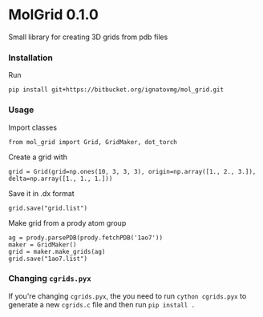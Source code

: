 # MolGrid 0.1.0 #

Small library for creating 3D grids from pdb files

### Installation ###

Run
```
pip install git+https://bitbucket.org/ignatovmg/mol_grid.git
```


### Usage ###

Import classes    
```
from mol_grid import Grid, GridMaker, dot_torch
```   

Create a grid with      
```
grid = Grid(grid=np.ones(10, 3, 3, 3), origin=np.array([1., 2., 3.]), delta=np.array([1., 1., 1.]))
```

Save it in .dx format     
```
grid.save("grid.list")
```

Make grid from a prody atom group     
```
ag = prody.parsePDB(prody.fetchPDB('1ao7'))
maker = GridMaker()
grid = maker.make_grids(ag)
grid.save("1ao7.list")
```

### Changing `cgrids.pyx` ###

If you're changing `cgrids.pyx`, the you need to run `cython cgrids.pyx` to generate 
a new `cgrids.c` file and then run `pip install .`
